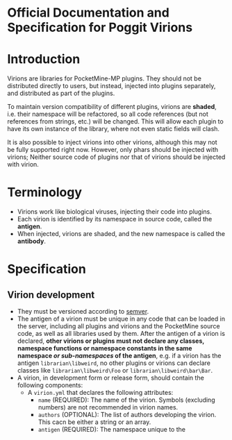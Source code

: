 Official Documentation and Specification for Poggit Virions
===

# Introduction
Virions are libraries for PocketMine-MP plugins. They should not be distributed directly to users, but instead, injected into plugins separately, and distributed as part of the plugins.

To maintain version compatibility of different plugins, virions are **shaded**, i.e. their namespace will be refactored, so all code references (but not references from strings, etc.) will be changed. This will allow each plugin to have its own instance of the library, where not even static fields will clash.

It is also possible to inject virions into other virions, although this may not be fully supported right now. However, only phars should be injected with virions; Neither source code of plugins nor that of virions should be injected with virion.

# Terminology
* Virions work like biological viruses, injecting their code into plugins.
* Each virion is identified by its namespace in source code, called the **antigen**.
* When injected, virions are shaded, and the new namespace is called the **antibody**.

# Specification
## Virion development

* They must be versioned according to [semver](https://github.com/composer/semver).
* The antigen of a virion must be unique in any code that can be loaded in the server, including all plugins and virions and the PocketMine source code, as well as all libraries used by them. After the antigen of a virion is declared, **other virions or plugins must not declare any classes, namespace functions or namespace constants in the same namespace _or sub-namespaces_ of the antigen**, e.g. if a virion has the antigen `librarian\libweird`, no other plugins or virions can declare classes like `librarian\libweird\Foo` or `librarian\libweird\bar\Bar`.
* A virion, in development form or release form, should contain the following components:
  * A `virion.yml` that declares the following attributes:
    * `name` (REQUIRED): The name of the virion. Symbols (excluding numbers) are not recommended in virion names.
    * `authors` (OPTIONAL): The list of authors developing the virion. This cacn be either a string or an array.
    * `antigen` (REQUIRED): The namespace unique to the 
